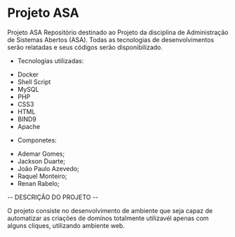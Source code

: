 # Projeto ASA
Projeto ASA
Repositório destinado ao Projeto da disciplina de Administração de Sistemas Abertos (ASA). Todas as tecnologias de desenvolvimentos serão relatadas e seus códigos serão disponibilizado.

- Tecnologias utilizadas:
* Docker
* Shell Script
* MySQL
* PHP
* CSS3
* HTML
* BIND9
* Apache

- Componetes:
* Ademar Gomes;
* Jackson Duarte;
* João Paulo Azevedo;
* Raquel Monteiro;
* Renan Rabelo;

-- DESCRIÇÃO DO PROJETO --

O projeto consiste no desenvolvimento de ambiente que seja capaz de automatizar as criações de domínos totalmente utilizavél apenas com alguns cliques, utilizando ambiente web. 
